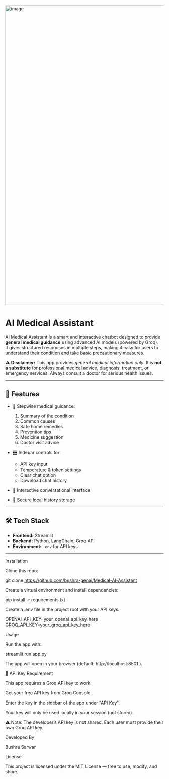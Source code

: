 <img width="1920" height="954" alt="image" src="https://github.com/user-attachments/assets/8da72dbb-d807-4dff-9844-fe4111aa4c65" />


# AI Medical Assistant  

AI Medical Assistant is a smart and interactive chatbot designed to provide **general medical guidance** using advanced AI models (powered by Groq).  
It gives structured responses in multiple steps, making it easy for users to understand their condition and take basic precautionary measures.  

⚠️ **Disclaimer:** This app provides *general medical information only*. It is **not a substitute** for professional medical advice, diagnosis, treatment, or emergency services. Always consult a doctor for serious health issues.  

---

## 🚀 Features
- 🧾 Stepwise medical guidance:
  1. Summary of the condition  
  2. Common causes  
  3. Safe home remedies  
  4. Prevention tips  
  5. Medicine suggestion  
  6. Doctor visit advice  

- 🎛️ Sidebar controls for:
  - API key input  
  - Temperature & token settings  
  - Clear chat option  
  - Download chat history  

- 💬 Interactive conversational interface  
- 📂 Secure local history storage  

---

## 🛠️ Tech Stack
- **Frontend:** Streamlit  
- **Backend:** Python, LangChain, Groq API  
- **Environment:** `.env` for API keys  

---

Installation

Clone this repo:

git clone https://github.com/bushra-genai/Medical-AI-Assistant


Create a virtual environment and install dependencies:

pip install -r requirements.txt


Create a .env file in the project root with your API keys:

OPENAI_API_KEY=your_openai_api_key_here
GROQ_API_KEY=your_groq_api_key_here

Usage

Run the app with:

streamlit run app.py


The app will open in your browser (default: http://localhost:8501
).


🔑 API Key Requirement

This app requires a Groq API key to work.

Get your free API key from Groq Console
.

Enter the key in the sidebar of the app under "API Key".

Your key will only be used locally in your session (not stored).

⚠️ Note: The developer’s API key is not shared.
Each user must provide their own Groq API key.


Developed By

Bushra Sarwar

License

This project is licensed under the MIT License — free to use, modify, and share.
